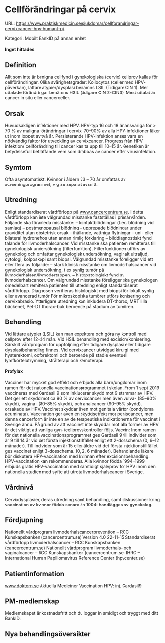 # Cellförändringar på cervix

URL: https://www.praktiskmedicin.se/sjukdomar/cellforandringar-cervixcancer-hpv-humant-p/



Kategori: Mobilt BankID på annan enhet

#### Inget hittades

## Definition

Allt som inte är benigna cellfynd i gynekologiska (cervix) cellprov kallas för cellförändringar. Olika svårighetsgrader: Koilocytos (celler med HPV- påverkan), lättare atypier/dysplasi benämns LSIL (Tidigare CIN 1). Mer uttalade förändringar benämns HSIL (tidigare CIN 2-CIN3). Mest uttalat är cancer in situ eller cancerceller.

## Orsak

Huvudsakligen infektioner med HPV. HPV-typ 16 och 18 är ansvariga för > 70 % av maligna förändringar i cervix. 70–90% av alla HPV-infektioner läker ut inom loppet av två år. Persisterande HPV-infektion anses vara en nödvändig faktor för utveckling av cervixcancer. Progress från HPV infektion/ cellförändring till cancer kan ta upp till 10–15 år. Genetiken är betydelsefull beträffande vem som drabbas av cancer efter virusinfektion.

## Symtom

Ofta asymtomatiskt. Kvinnor i åldern 23 – 70 år omfattas av screeningprogrammet, v g se separat avsnitt.

## Utredning

Enligt standardiserat vårdförlopp på www.cancercentrum.se.
I detta vårdförlopp kan inte välgrundad misstanke fastställas i primärvården.
Följande ska föranleda misstanke: – kontaktblödningar (t.ex. blödning vid samlag) – postmenopausal blödning – upprepade blödningar under graviditet utan obstetrisk orsak – ihållande, vattniga flytningar – uni- eller bilateral hydronefros utan annan rimlig förklaring – bilddiagnostiskt fynd talande för livmoderhalscancer.
Vid misstanke ska patienten remitteras till gynekologisk undersökning (filterfunktion).
Filterfunktionen utförs av gynekolog och omfattar gynekologisk undersökning, vaginalt ultraljud, cytologi, kolposkopi samt biopsi.
Välgrundad misstanke föreligger vid ett eller flera av följande:
– stark klinisk misstanke om livmoderhalscancer vid gynekologisk undersökning, t ex synlig tumör på livmoderhalsen/livmodertappen.
– histopatologiskt fynd av livmoderhalscancer.
Om välgrundad misstanke föreligger ska gynekologen omedelbart remittera patienten till utredning enligt standardiserat vårdförlopp.
Diagnosen verifieras histologiskt med biopsi för lokalt synlig eller avancerad tumör
För mikroskopiska tumörer utförs konisering och cervixabrasio.
Ytterligare utredning kan inkludera DT-thorax, MRT lilla bäckenet, Pet-DT thorax-buk beroende på stadium av tumören.

## Behandling

Vid lättare atypier (LSIL) kan man expektera och göra ny kontroll med cellprov efter 12–24 mån. Vid HSIL behandling med excision/konisering. Särskilt vårdprogram för uppföljning efter tidigare dysplasi eller tidigare dysplasibehandling finnes.
Vid cervixcancer utvidgad kirurgi med hysterektomi, ooforektomi och beroende på stadie eventuell lymfkörtelutrymning, strålterapi och kemoterapi.

#### Profylax

Vacciner har mycket god effekt och erbjuds alla barn/ungdomar inom ramen för det nationella vaccinationsprogrammet i skolan. From 1 sept 2019 vaccineras med Gardasil 9 som inkluderar skydd mot 9 stammar av HPV. Det ger ett skydd mot ca 90 % av cervixcancer men även vulva- (85–90% skydd), vagina- (80–85% skydd), och analcancer (90–95% skydd). orsakade av HPV. Vaccinet skyddar även mot genitala vårtor (condyloma acuminata). Vaccination ger även en skyddseffekt mot peniscancer, men denna cancerform är inte en av de terapeutiska indikationerna för vaccinet i Sverige ännu.
På grund av att vaccinet inte skyddar mot alla former av HPV är det viktigt att vanliga gyn-/cellprovskontroller följs.
Vaccin: Inom ramen för det nationella vaccinationsprogrammet ges Gardasil 9 till individer som är 9 till 14 år vid det första injektionstillfället enligt ett 2-dosschema (0, 6–12 månader). Till individer som är 15 eller äldre vid det första injektionstillfället ges vaccinet enligt 3-dosschema. (0, 2, 6 månader).
Behandlande läkare bör diskutera HPV-vaccination med kvinnan efter excisionsbehandling. HPV-vaccination kan rekommenderas.
Alla kvinnor födda 1994–1999 erbjuds gratis HPV-vaccination med samtidigt självprov för HPV inom den nationella studien med syfte att utrota livmoderhalscancer i Sverige.

## Vårdnivå

Cervixdysplasier, deras utredning samt behandling, samt diskussioner kring vaccination av kvinnor födda senare än 1994: handlägges av gynekolog.

## Fördjupning

Nationellt vårdprogram livmoderhalscancerprevention – RCC Kunskapsbanken (cancercentrum.se) Version 4.0 22-11-15
Standardiserat vårdförlopp livmoderhalscancer – RCC Kunskapsbanken (cancercentrum.se)
Nationellt vårdprogram livmoderhals- och vaginalcancer – RCC Kunskapsbanken (cancercentrum.se)
IHRC – International Human Papillomavirus Reference Center (hpvcenter.se)

## Patientinformation

www.doktorn.se
Aktuella Mediciner
Vaccination HPV: inj. Gardasil9

## PM-medlemskap

Medlemskapet är kostnadsfritt och du loggar in smidigt och tryggt med ditt BankID.

## Nya behandlingsöversikter

